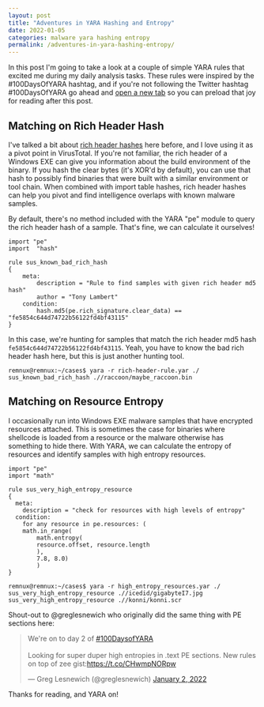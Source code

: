 ```yaml
---
layout: post
title: "Adventures in YARA Hashing and Entropy"
date: 2022-01-05
categories: malware yara hashing entropy
permalink: /adventures-in-yara-hashing-entropy/
---
```


In this post I'm going to take a look at a couple of simple YARA rules that excited me during my daily analysis tasks. These rules were inspired by the #100DaysOfYARA hashtag, and if you're not following the Twitter hashtag #100DaysOfYARA go ahead and [open a new tab](https://twitter.com/search?q=%23100DaysofYARA&src=typeahead_click&f=live) so you can preload that joy for reading after this post.

## Matching on Rich Header Hash

I've talked a bit about [rich header hashes](https://forensicitguy.github.io/rich-header-hashes-with-pefile/) here before, and I love using it as a pivot point in VirusTotal. If you're not familiar, the rich header of a Windows EXE can give you information about the build environment of the binary. If you hash the clear bytes (it's XOR'd by default), you can use that hash to possibly find binaries that were built with a similar environment or tool chain. When combined with import table hashes, rich header hashes can help you pivot and find intelligence overlaps with known malware samples.

By default, there's no method included with the YARA "pe" module to query the rich header hash of a sample. That's fine, we can calculate it ourselves!

```yara
import "pe"
import  "hash"

rule sus_known_bad_rich_hash 
{
    meta:
        description = "Rule to find samples with given rich header md5 hash"
        author = "Tony Lambert"
    condition:
        hash.md5(pe.rich_signature.clear_data) == "fe5854c644d74722b56122fd4bf43115"
}
```

In this case, we're hunting for samples that match the rich header md5 hash `fe5854c644d74722b56122fd4bf43115`. Yeah, you have to know the bad rich header hash here, but this is just another hunting tool.

```
remnux@remnux:~/cases$ yara -r rich-header-rule.yar ./
sus_known_bad_rich_hash .//raccoon/maybe_raccoon.bin
```

## Matching on Resource Entropy

I occasionally run into Windows EXE malware samples that have encrypted resources attached. This is sometimes the case for binaries where shellcode is loaded from a resource or the malware otherwise has something to hide there. With YARA, we can calculate the entropy of resources and identify samples with high entropy resources.

```yara
import "pe"
import "math"

rule sus_very_high_entropy_resource
{
  meta:
    description = "check for resources with high levels of entropy"
  condition:
    for any resource in pe.resources: ( 
	math.in_range( 
		math.entropy(
		resource.offset, resource.length
        ),
        7.8, 8.0)
		)
}
```

```
remnux@remnux:~/cases$ yara -r high_entropy_resources.yar ./
sus_very_high_entropy_resource .//icedid/gigabyteI7.jpg
sus_very_high_entropy_resource .//konni/konni.scr
```

Shout-out to @greglesnewich who originally did the same thing with PE sections here: 

<blockquote class="twitter-tweet"><p lang="en" dir="ltr">We&#39;re on to day 2 of <a href="https://twitter.com/hashtag/100DaysofYARA?src=hash&amp;ref_src=twsrc%5Etfw">#100DaysofYARA</a> <br><br>Looking for super duper high entropies in .text PE sections. New rules on top of zee gist:<a href="https://t.co/CHwmpNORpw">https://t.co/CHwmpNORpw</a></p>&mdash; Greg Lesnewich (@greglesnewich) <a href="https://twitter.com/greglesnewich/status/1477644952393895948?ref_src=twsrc%5Etfw">January 2, 2022</a></blockquote> <script async src="https://platform.twitter.com/widgets.js" charset="utf-8"></script>

Thanks for reading, and YARA on!